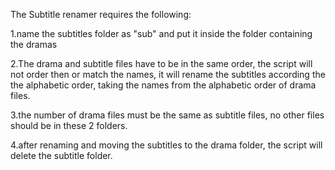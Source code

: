 The Subtitle renamer requires the following:

1.name the subtitles folder as "sub" and put it inside the folder containing the dramas

2.The drama and subtitle files have to be in the same order, the script will not order then or match the names, it will rename the subtitles according the the alphabetic order, taking the names from the alphabetic order of drama files.

3.the number of drama files must be the same as subtitle files, no other files should be in these 2 folders.

4.after renaming and moving the subtitles to the drama folder, the script will delete the subtitle folder.
